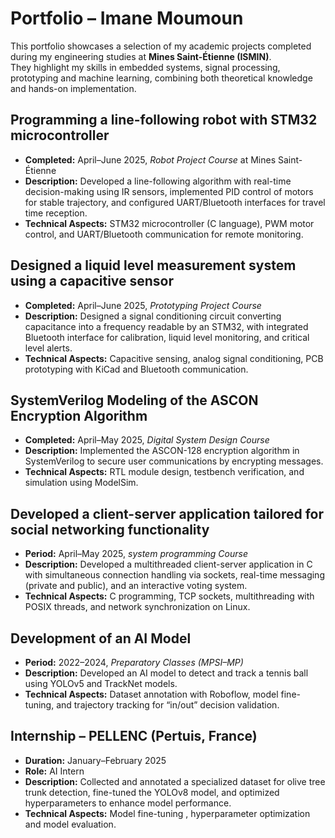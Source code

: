 # Portfolio – Imane Moumoun

This portfolio showcases a selection of my academic projects completed during my engineering studies at **Mines Saint-Étienne (ISMIN)**.  
They highlight my skills in embedded systems, signal processing, prototyping and machine learning, combining both theoretical knowledge and hands-on implementation.

## Programming a line-following robot with STM32 microcontroller

- **Completed:** April–June 2025, *Robot Project Course* at Mines Saint-Étienne  
- **Description:** Developed a line-following algorithm with real-time decision-making using IR sensors, implemented PID control of motors for stable trajectory, and configured UART/Bluetooth interfaces for travel time reception.  
- **Technical Aspects:** STM32 microcontroller (C language), PWM motor control, and UART/Bluetooth communication for remote monitoring.
  
## Designed a liquid level measurement system using a capacitive sensor

- **Completed:** April–June 2025, *Prototyping Project Course*  
- **Description:** Designed a signal conditioning circuit converting capacitance into a frequency readable by an STM32, with integrated Bluetooth interface for calibration, liquid level monitoring, and critical level alerts.
- **Technical Aspects:** Capacitive sensing, analog signal conditioning, PCB prototyping with KiCad and Bluetooth communication.  

## SystemVerilog Modeling of the ASCON Encryption Algorithm

- **Completed:** April–May 2025, *Digital System Design Course* 
- **Description:** Implemented the ASCON-128 encryption algorithm in SystemVerilog to secure user communications by encrypting messages. 
- **Technical Aspects:** RTL module design, testbench verification, and simulation using ModelSim.  

## Developed a client-server application tailored for social networking functionality

- **Period:** April–May 2025, *system programming Course* 
- **Description:** Developed a multithreaded client-server application in C with simultaneous connection handling via sockets, real-time messaging (private and public), and an interactive voting system.
- **Technical Aspects:** C programming, TCP sockets, multithreading with POSIX threads, and network synchronization on Linux. 

## Development of an AI Model 

- **Period:** 2022–2024, *Preparatory Classes (MPSI–MP)*  
- **Description:** Developed an AI model to detect and track a tennis ball using YOLOv5 and TrackNet models.  
- **Technical Aspects:** Dataset annotation with Roboflow, model fine-tuning, and trajectory tracking for “in/out” decision validation.  

## Internship – PELLENC (Pertuis, France)

- **Duration:** January–February 2025  
- **Role:** AI Intern  
- **Description:** Collected and annotated a specialized dataset for olive tree trunk detection, fine-tuned the YOLOv8 model, and optimized hyperparameters to enhance model performance. 
- **Technical Aspects:** Model fine-tuning , hyperparameter optimization and model evaluation.  

